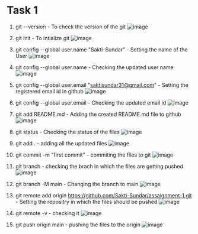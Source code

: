 # Task 1
1. git --version - To check the version of the git
![image](https://user-images.githubusercontent.com/114793823/194747193-80857cda-fef3-4060-9bfa-5c5e4605cb8a.png)

2. git init - To intialize git
![image](https://user-images.githubusercontent.com/114793823/194747226-c23049f2-1ebe-4566-9dc7-ff6e87c0af2f.png)

3. git config --global user.name "Sakti-Sundar" - Setting the name of the User
![image](https://user-images.githubusercontent.com/114793823/194747232-e6cf9a94-94b2-4ae5-8000-07e13c12fe85.png)

4. git config --global user.name - Checking the updated user name
![image](https://user-images.githubusercontent.com/114793823/194747594-e1c86293-452c-4078-9bf2-9822d639acad.png)

5. git config --global user.email "saktisundar31@gmail.com" - Setting the registered email id in github
![image](https://user-images.githubusercontent.com/114793823/194747604-e2f427da-07f4-4551-b9bf-4b2cc9d5c0e8.png)

6. git config --global user.email - Checking the updated email id
![image](https://user-images.githubusercontent.com/114793823/194747609-5cf1bc38-3bc2-4222-a2f0-2551591e5f9b.png)

7. git add README.md - Adding the created README.md file to github
![image](https://user-images.githubusercontent.com/114793823/194747614-63a81c0f-40c1-4c42-9649-1ce8da7aa5ed.png)

8. git status - Checking the status of the files
![image](https://user-images.githubusercontent.com/114793823/194747619-6d791548-dff8-4f25-b3df-bd960151afb7.png)

9. git add . - adding all the updated files
![image](https://user-images.githubusercontent.com/114793823/194747622-80c96aa1-a0b8-4b36-808b-9898fc72e9e5.png)

10. git commit -m "first commit" - commiting the files to git
![image](https://user-images.githubusercontent.com/114793823/194747626-231bc41f-8f05-453d-b80e-3c9d0f8833be.png)

11. git branch - checking the brach in which the files are getting pushed
![image](https://user-images.githubusercontent.com/114793823/194747630-c7095d0a-c216-4478-a2c1-4f95390081dd.png)

12. git branch -M main - Changing the branch to main
![image](https://user-images.githubusercontent.com/114793823/194747635-691843f8-a7f1-4f10-9d32-e271c08033d5.png)

13. git remote add origin https://github.com/Sakti-Sundar/assaignment-1.git - Setting the repositry in which the files should be pushed
![image](https://user-images.githubusercontent.com/114793823/194747642-250e97a2-2f2b-4f0a-89b3-2ce8b6fc84c7.png)

14. git remote -v - checking it
![image](https://user-images.githubusercontent.com/114793823/194747647-e6529f4f-d451-4561-8fed-70be38aad07b.png)

15. git push origin main - pushing the files to the origin
![image](https://user-images.githubusercontent.com/114793823/194747657-2b020c92-5ffd-4735-b371-8e862973edc9.png)
